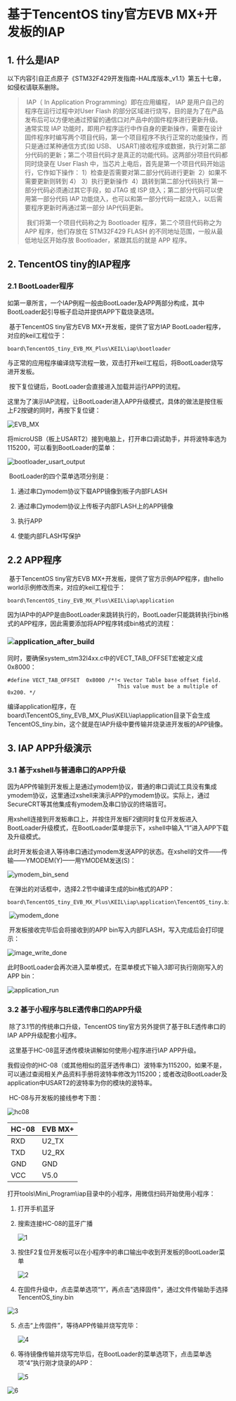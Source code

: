 # 基于TencentOS tiny官方EVB MX+开发板的IAP

## 1. 什么是IAP

以下内容引自正点原子《STM32F429开发指南-HAL库版本_v1.1》第五十七章，如侵权请联系删除。

> ​		IAP（ In Application Programming）即在应用编程， IAP 是用户自己的程序在运行过程中对User Flash 的部分区域进行烧写，目的是为了在产品发布后可以方便地通过预留的通信口对产品中的固件程序进行更新升级。 通常实现 IAP 功能时，即用户程序运行中作自身的更新操作，需要在设计固件程序时编写两个项目代码，第一个项目程序不执行正常的功能操作，而只是通过某种通信方式(如 USB、 USART)接收程序或数据，执行对第二部分代码的更新；第二个项目代码才是真正的功能代码。这两部分项目代码都同时烧录在 User Flash 中，当芯片上电后，首先是第一个项目代码开始运行，它作如下操作：
> ​		1）检查是否需要对第二部分代码进行更新
> ​		2）如果不需要更新则转到 4）
> ​		3）执行更新操作
> ​		4）跳转到第二部分代码执行
> ​		第一部分代码必须通过其它手段，如 JTAG 或 ISP 烧入；第二部分代码可以使用第一部分代码 IAP 功能烧入，也可以和第一部分代码一起烧入，以后需要程序更新时再通过第一部分 IAP代码更新。
>
> ​		我们将第一个项目代码称之为 Bootloader 程序，第二个项目代码称之为 APP 程序，他们存放在 STM32F429 FLASH 的不同地址范围，一般从最低地址区开始存放 Bootloader，紧跟其后的就是 APP 程序。



## 2. TencentOS tiny的IAP程序

### 2.1 BootLoader程序

​		如第一章所言，一个IAP例程一般由BootLoader及APP两部分构成，其中BootLoader起引导板子启动并提供APP下载烧录选项。

​		基于TencentOS tiny官方EVB MX+开发板，提供了官方IAP BootLoader程序，对应的keil工程位于：

```
board\TencentOS_tiny_EVB_MX_Plus\KEIL\iap\bootloader
```

​		与正常的应用程序编译烧写流程一致，双击打开keil工程后，将BootLoader烧写进开发板。

​		按下复位键后，BootLoader会直接进入加载并运行APP的流程。

​		这里为了演示IAP流程，让BootLoader进入APP升级模式，具体的做法是按住板上F2按键的同时，再按下复位键：

![EVB_MX](image/IAP/EVB_MX.png)



​		将microUSB（板上USART2）接到电脑上，打开串口调试助手，并将波特率选为115200，可以看到BootLoader的菜单：

![bootloader_usart_output](image/IAP/bootloader_usart_output.png)

​		BootLoader的四个菜单选项分别是：

1. 通过串口ymodem协议下载APP镜像到板子内部FLASH

2. 通过串口ymodem协议上传板子内部FLASH上的APP镜像
3. 执行APP
4. 使能内部FLASH写保护

## 2.2 APP程序

​		基于TencentOS tiny官方EVB MX+开发板，提供了官方示例APP程序，由hello world示例修改而来，对应的keil工程位于：

```
board\TencentOS_tiny_EVB_MX_Plus\KEIL\iap\application
```

​		因为IAP中的APP是由BootLoader来跳转执行的，BootLoader只能跳转执行bin格式的APP程序，因此需要添加将APP程序转成bin格式的流程：

### ![application_after_build](image/IAP/application_after_build.png)

​		同时，要确保system_stm32l4xx.c中的VECT_TAB_OFFSET宏被定义成0x8000：

```
#define VECT_TAB_OFFSET  0x8000 /*!< Vector Table base offset field.
                                   This value must be a multiple of 0x200. */
```

​		编译application程序，在board\TencentOS_tiny_EVB_MX_Plus\KEIL\iap\application目录下会生成TencentOS_tiny.bin，这个就是在IAP升级中要传输并烧录进开发板的APP镜像。

## 3. IAP APP升级演示

### 3.1 基于xshell与普通串口的APP升级

​		因为APP传输到开发板上是通过ymodem协议，普通的串口调试工具没有集成ymodem协议，这里通过xshell来演示APP的ymodem协议。实际上，通过SecureCRT等其他集成有ymodem及串口协议的终端皆可。

​		用xshell连接到开发板串口上，并按住开发板F2键同时复位开发板进入BootLoader升级模式，在BootLoader菜单提示下，xshell中输入“1”进入APP下载及升级模式。

​		此时开发板会进入等待串口通过ymodem发送APP的状态。在xshell的文件——传输——YMODEM(Y)——用YMODEM发送(S)：

![ymodem_bin_send](image/IAP/ymodem_bin_send.png)

​		在弹出的对话框中，选择2.2节中编译生成的bin格式的APP：

```
board\TencentOS_tiny_EVB_MX_Plus\KEIL\iap\application\TencentOS_tiny.bin
```

​		![ymodem_done](image/IAP/ymodem_done.png)

​		开发板接收完毕后会将接收到的APP bin写入内部FLASH，写入完成后会打印提示：

![image_write_done](image/IAP/image_write_done.png)

​		此时BootLoader会再次进入菜单模式，在菜单模式下输入3即可执行刚刚写入的APP bin：

![application_run](image/IAP/application_run.png)

### 3.2 基于小程序与BLE透传串口的APP升级

​		除了3.1节的传统串口升级，TencentOS tiny官方另外提供了基于BLE透传串口的IAP APP升级配套小程序。

​		这里基于HC-08蓝牙透传模块讲解如何使用小程序进行IAP APP升级。

​		我假设你的HC-08（或其他相似的蓝牙透传串口）波特率为115200，如果不是，可以通过查阅相关产品资料手册将波特率修改为115200；或者改动BootLoader及application中USART2的波特率为你的模块的波特率。

​		HC-08与开发板的接线参考下图：

![hc08](image/IAP/hc08.jpg)

| HC-08 | EVB MX+ |
| ----- | ------- |
| RXD   | U2_TX   |
| TXD   | U2_RX   |
| GND   | GND     |
| VCC   | V5.0    |

​		打开tools\Mini_Program\iap目录中的小程序，用微信扫码开始使用小程序：

1. 打开手机蓝牙

2. 搜索连接HC-08的蓝牙广播

   ![1](image/IAP/mini_program/1.jpg)

3. 按住F2复位开发板可以在小程序中的串口输出中收到开发板的BootLoader菜单

   ![2](image/IAP/mini_program/2.jpg)

4. 在固件升级中，点击菜单选项“1”，再点击"选择固件"，通过文件传输助手选择TencentOS_tiny.bin

![3](image/IAP/mini_program/3.jpg)

5. 点击“上传固件”，等待APP传输并烧写完毕：

   ![4](image/IAP/mini_program/4.jpg)

6. 等待镜像传输并烧写完毕后，在BootLoader的菜单选项下，点击菜单选项“4”执行刚才烧录的APP：

   ![5](image/IAP/mini_program/5.jpg)



![6](image/IAP/mini_program/6.jpg)